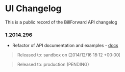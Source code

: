 UI Changelog
=============

This is a public record of the BillForward API changelog

### 1.2014.296 

-   Refactor of API documentation and examples - [docs](https://app-sandbox.billforward.net/#/api/)

>   Released to: sandbox on (2014/12/16 18:12 +00:00)

>   Released to: production (PENDING)​
